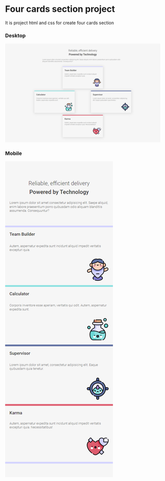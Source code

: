 # Four cards section project

It is project html and css for create four cards section

### Desktop
![Alt text](readme/1.png?raw=true "1200px desc")
### Mobile
![Alt text](readme/2.png?raw=true "500px mobile")
